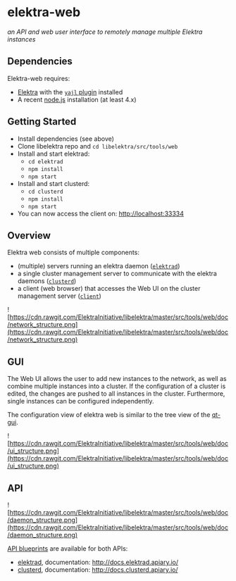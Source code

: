 # elektra-web

_an API and web user interface to remotely manage multiple Elektra instances_


## Dependencies

Elektra-web requires:

 * [Elektra](http://libelektra.org/) with the [`yajl` plugin](http://tree.libelektra.org/src/plugins/yajl/) installed
 * A recent [node.js](https://nodejs.org/en/) installation (at least 4.x)


## Getting Started

 * Install dependencies (see above)
 * Clone libelektra repo and `cd libelektra/src/tools/web`
 * Install and start elektrad:
   * `cd elektrad`
   * `npm install`
   * `npm start`
 * Install and start clusterd:
   * `cd clusterd`
   * `npm install`
   * `npm start`
 * You can now access the client on: [http://localhost:33334](http://localhost:33334)


## Overview

Elektra web consists of multiple components:

 * (multiple) servers running an elektra daemon ([`elektrad`](elektrad/))
 * a single cluster management server to communicate with the elektra daemons ([`clusterd`](clusterd/))
 * a client (web browser) that accesses the Web UI on the cluster management server ([`client`](client/))

![https://cdn.rawgit.com/ElektraInitiative/libelektra/master/src/tools/web/doc/network_structure.png](https://cdn.rawgit.com/ElektraInitiative/libelektra/master/src/tools/web/doc/network_structure.png)


## GUI

The Web UI allows the user to add new instances to the network, as well as
combine multiple instances into a cluster. If the configuration of a cluster is
edited, the changes are pushed to all instances in the cluster. Furthermore,
single instances can be configured independently.

The configuration view of elektra web is similar to the tree view of the
[qt-gui](http://git.libelektra.org/tree/master/src/tools/qt-gui).

![https://cdn.rawgit.com/ElektraInitiative/libelektra/master/src/tools/web/doc/ui_structure.png](https://cdn.rawgit.com/ElektraInitiative/libelektra/master/src/tools/web/doc/ui_structure.png)


## API

![https://cdn.rawgit.com/ElektraInitiative/libelektra/master/src/tools/web/doc/daemon_structure.png](https://cdn.rawgit.com/ElektraInitiative/libelektra/master/src/tools/web/doc/daemon_structure.png)

[API blueprints](https://apiblueprint.org/) are available for both APIs:

 * [elektrad](http://tree.libelektra.org/doc/api_blueprints/elektrad.apib), documentation: http://docs.elektrad.apiary.io/
 * [clusterd](http://tree.libelektra.org/doc/api_blueprints/clusterd.apib), documentation: http://docs.clusterd.apiary.io/
